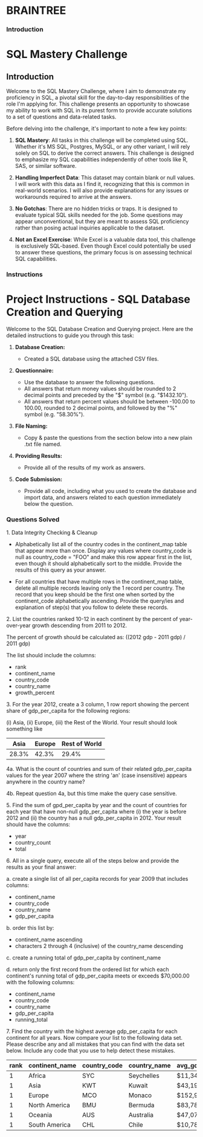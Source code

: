 # BRAINTREE
### Introduction
# SQL Mastery Challenge

## Introduction

Welcome to the SQL Mastery Challenge, where I aim to demonstrate my proficiency in SQL, a pivotal skill for the day-to-day responsibilities of the role I'm applying for. This challenge presents an opportunity to showcase my ability to work with SQL in its purest form to provide accurate solutions to a set of questions and data-related tasks.

Before delving into the challenge, it's important to note a few key points:

1. **SQL Mastery**: All tasks in this challenge will be completed using SQL. Whether it's MS SQL, Postgres, MySQL, or any other variant, I will rely solely on SQL to derive the correct answers. This challenge is designed to emphasize my SQL capabilities independently of other tools like R, SAS, or similar software.

2. **Handling Imperfect Data**: This dataset may contain blank or null values. I will work with this data as I find it, recognizing that this is common in real-world scenarios. I will also provide explanations for any issues or workarounds required to arrive at the answers.

3. **No Gotchas**: There are no hidden tricks or traps. It is designed to evaluate typical SQL skills needed for the job. Some questions may appear unconventional, but they are meant to assess SQL proficiency rather than posing actual inquiries applicable to the dataset.

4. **Not an Excel Exercise**: While Excel is a valuable data tool, this challenge is exclusively SQL-based. Even though Excel could potentially be used to answer these questions, the primary focus is on assessing technical SQL capabilities.


### Instructions
# Project Instructions - SQL Database Creation and Querying
Welcome to the SQL Database Creation and Querying project. Here are the detailed instructions to guide you through this task:

1. **Database Creation:**
   - Created a SQL database using the attached CSV files.

2. **Questionnaire:**
   - Use the database to answer the following questions.
   - All answers that return money values should be rounded to 2 decimal points and preceded by the "$" symbol (e.g. "$1432.10").
   - All answers that return percent values should be between -100.00 to 100.00, rounded to 2 decimal points, and followed by the "%" symbol (e.g. "58.30%").

3. **File Naming:**
   - Copy & paste the questions from the section below into a new plain .txt file named.

4. **Providing Results:**
   - Provide all of the results of my work as answers.

5. **Code Submission:**
   - Provide all code, including what you used to create the database and import data, and answers related to each question immediately below the question.
 
### Questions Solved

1\. Data Integrity Checking & Cleanup

- Alphabetically list all of the country codes in the continent_map table that appear more than once. Display any values where country_code is null as country_code = "FOO" and make this row appear first in the list, even though it should alphabetically sort to the middle. Provide the results of this query as your answer.

- For all countries that have multiple rows in the continent_map table, delete all multiple records leaving only the 1 record per country. The record that you keep should be the first one when sorted by the continent_code alphabetically ascending. Provide the query/ies and explanation of step(s) that you follow to delete these records.

2\. List the countries ranked 10-12 in each continent by the percent of year-over-year growth descending from 2011 to 2012.

The percent of growth should be calculated as: ((2012 gdp - 2011 gdp) / 2011 gdp)

The list should include the columns:

- rank
- continent_name
- country_code
- country_name
- growth_percent

3\. For the year 2012, create a 3 column, 1 row report showing the percent share of gdp_per_capita for the following regions:

(i) Asia, (ii) Europe, (iii) the Rest of the World. Your result should look something like

 Asia  | Europe | Rest of World 
------ | ------ | -------------
28.3%  | 42.3%  | 29.4%

4a\. What is the count of countries and sum of their related gdp_per_capita values for the year 2007 where the string 'an' (case insensitive) appears anywhere in the country name?

4b\. Repeat question 4a, but this time make the query case sensitive.

5\. Find the sum of gpd_per_capita by year and the count of countries for each year that have non-null gdp_per_capita where (i) the year is before 2012 and (ii) the country has a null gdp_per_capita in 2012. Your result should have the columns:

- year
- country_count
- total

6\. All in a single query, execute all of the steps below and provide the results as your final answer:

a. create a single list of all per_capita records for year 2009 that includes columns:

- continent_name
- country_code
- country_name
- gdp_per_capita

b. order this list by:

- continent_name ascending
- characters 2 through 4 (inclusive) of the country_name descending

c. create a running total of gdp_per_capita by continent_name

d. return only the first record from the ordered list for which each continent's running total of gdp_per_capita meets or exceeds $70,000.00 with the following columns:

- continent_name
- country_code
- country_name
- gdp_per_capita
- running_total

7\. Find the country with the highest average gdp_per_capita for each continent for all years. Now compare your list to the following data set. Please describe any and all mistakes that you can find with the data set below. Include any code that you use to help detect these mistakes.

rank | continent_name | country_code | country_name | avg_gdp_per_capita 
---- | -------------- | ------------ | ------------ | -----------------
   1 | Africa         | SYC          | Seychelles   |         $11,348.66
   1 | Asia           | KWT          | Kuwait       |         $43,192.49
   1 | Europe         | MCO          | Monaco       |        $152,936.10
   1 | North America  | BMU          | Bermuda      |         $83,788.48
   1 | Oceania        | AUS          | Australia    |         $47,070.39
   1 | South America  | CHL          | Chile        |         $10,781.71
